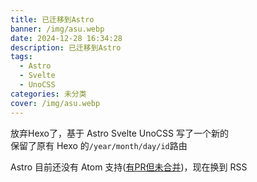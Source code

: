 ```yaml
---
title: 已迁移到Astro
banner: /img/asu.webp
date: 2024-12-28 16:34:28
description: 已迁移到Astro
tags:
  - Astro
  - Svelte
  - UnoCSS
categories: 未分类
cover: /img/asu.webp
---
```


放弃Hexo了，基于 Astro Svelte UnoCSS 写了一个新的  
保留了原有 Hexo 的`/year/month/day/id`路由

Astro 目前还没有 Atom 支持([有PR但未合并](https://github.com/withastro/astro/pull/10840))，现在换到 RSS